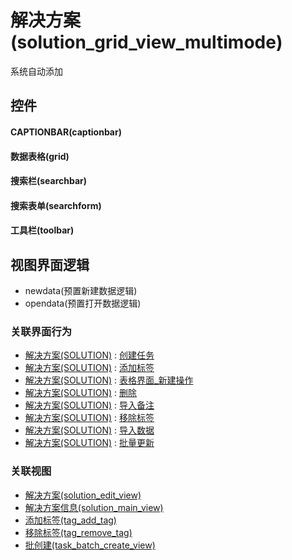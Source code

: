 # 解决方案(solution_grid_view_multimode)  <!-- {docsify-ignore-all} -->


系统自动添加



## 控件
#### CAPTIONBAR(captionbar)
#### 数据表格(grid)
#### 搜索栏(searchbar)
#### 搜索表单(searchform)
#### 工具栏(toolbar)

## 视图界面逻辑
  * newdata(预置新建数据逻辑)
  * opendata(预置打开数据逻辑)


### 关联界面行为
  * [解决方案(SOLUTION)](module/crm/solution) : [创建任务](module/crm/solution#界面行为)
  * [解决方案(SOLUTION)](module/crm/solution) : [添加标签](module/crm/solution#界面行为)
  * [解决方案(SOLUTION)](module/crm/solution) : [表格界面_新建操作](module/crm/solution#界面行为)
  * [解决方案(SOLUTION)](module/crm/solution) : [删除](module/crm/solution#界面行为)
  * [解决方案(SOLUTION)](module/crm/solution) : [导入备注](module/crm/solution#界面行为)
  * [解决方案(SOLUTION)](module/crm/solution) : [移除标签](module/crm/solution#界面行为)
  * [解决方案(SOLUTION)](module/crm/solution) : [导入数据](module/crm/solution#界面行为)
  * [解决方案(SOLUTION)](module/crm/solution) : [批量更新](module/crm/solution#界面行为)

### 关联视图
  * [解决方案(solution_edit_view)](app/view/solution_edit_view)
  * [解决方案信息(solution_main_view)](app/view/solution_main_view)
  * [添加标签(tag_add_tag)](app/view/tag_add_tag)
  * [移除标签(tag_remove_tag)](app/view/tag_remove_tag)
  * [批创建(task_batch_create_view)](app/view/task_batch_create_view)

<script>
 const { createApp } = Vue
  createApp({
    data() {
      return {

      }
    }
  }).use(ElementPlus).mount('#app')
</script>